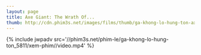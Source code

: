 ```yaml
---
layout: page
title: Axe Giant: The Wrath Of...
thumb: http://cdn.phim3s.net/images/films/thumb/ga-khong-lo-hung-ton-axe-giant-the-wrath-of-paul-bunyan-2013.jpg
---
```

{% include jwpadv src='//phim3s.net/phim-le/ga-khong-lo-hung-ton_5811/xem-phim//video.mp4' %}